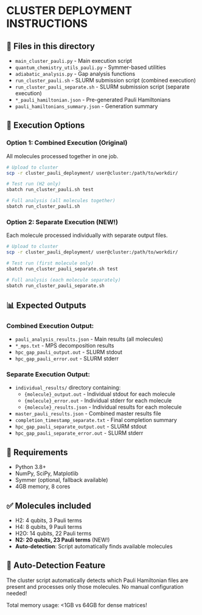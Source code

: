 # CLUSTER DEPLOYMENT INSTRUCTIONS

## 📁 Files in this directory
- `main_cluster_pauli.py` - Main execution script
- `quantum_chemistry_utils_pauli.py` - Symmer-based utilities
- `adiabatic_analysis.py` - Gap analysis functions
- `run_cluster_pauli.sh` - SLURM submission script (combined execution)
- `run_cluster_pauli_separate.sh` - SLURM submission script (separate execution)
- `*_pauli_hamiltonian.json` - Pre-generated Pauli Hamiltonians
- `pauli_hamiltonians_summary.json` - Generation summary

## 🚀 Execution Options

### Option 1: Combined Execution (Original)
All molecules processed together in one job.

```bash
# Upload to cluster
scp -r cluster_pauli_deployment/ user@cluster:/path/to/workdir/

# Test run (H2 only)
sbatch run_cluster_pauli.sh test

# Full analysis (all molecules together)
sbatch run_cluster_pauli.sh
```

### Option 2: Separate Execution (NEW!)
Each molecule processed individually with separate output files.

```bash
# Upload to cluster
scp -r cluster_pauli_deployment/ user@cluster:/path/to/workdir/

# Test run (first molecule only)
sbatch run_cluster_pauli_separate.sh test

# Full analysis (each molecule separately)
sbatch run_cluster_pauli_separate.sh
```

## 📊 Expected Outputs

### Combined Execution Output:
- `pauli_analysis_results.json` - Main results (all molecules)
- `*_mps.txt` - MPS decomposition results
- `hpc_gap_pauli_output.out` - SLURM stdout
- `hpc_gap_pauli_error.out` - SLURM stderr

### Separate Execution Output:
- `individual_results/` directory containing:
  - `{molecule}_output.out` - Individual stdout for each molecule
  - `{molecule}_error.out` - Individual stderr for each molecule
  - `{molecule}_results.json` - Individual results for each molecule
- `master_pauli_results.json` - Combined master results file
- `completion_timestamp_separate.txt` - Final completion summary
- `hpc_gap_pauli_separate_output.out` - SLURM stdout
- `hpc_gap_pauli_separate_error.out` - SLURM stderr

## 🔧 Requirements
- Python 3.8+
- NumPy, SciPy, Matplotlib
- Symmer (optional, fallback available)
- 4GB memory, 8 cores

## ✅ Molecules included
- H2: 4 qubits, 3 Pauli terms
- H4: 8 qubits, 9 Pauli terms
- H2O: 14 qubits, 22 Pauli terms
- **N2: 20 qubits, 23 Pauli terms** (NEW!)
- **Auto-detection**: Script automatically finds available molecules

## 🔧 Auto-Detection Feature
The cluster script automatically detects which Pauli Hamiltonian files are present and processes only those molecules. No manual configuration needed!

Total memory usage: <1GB vs 64GB for dense matrices!